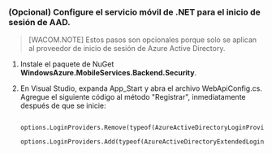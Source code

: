 ﻿### (Opcional) Configure el servicio móvil de .NET para el inicio de sesión de AAD.

>[WACOM.NOTE] Estos pasos son opcionales porque solo se aplican al proveedor de inicio de sesión de Azure Active Directory.

1. Instale el paquete de NuGet **WindowsAzure.MobileServices.Backend.Security**.

2. En Visual Studio, expanda App_Start y abra el archivo WebApiConfig.cs. Agregue el siguiente código al método "Registrar", inmediatamente después de que se inicie:

        options.LoginProviders.Remove(typeof(AzureActiveDirectoryLoginProvider));
        options.LoginProviders.Add(typeof(AzureActiveDirectoryExtendedLoginProvider));

